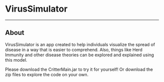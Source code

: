 # VirusSimulator
--------------------------

## About
VirusSimulator is an app created to help individuals visualize the spread of disease in a way that is easier to comprehend. 
Also, things like Herd Immunity and other disease theories can be explored and explained using this model. 

Please download the CritterMain.jar to try it for yourself!
Or download the zip files to explore the code on your own.

